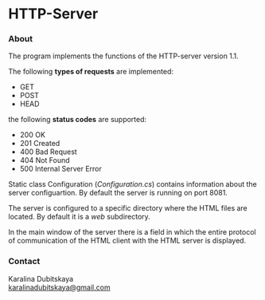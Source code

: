 # HTTP-Server

### About

The program implements the functions of the HTTP-server version 1.1. 

The following **types of requests** are implemented: 
* GET
* POST
* HEAD

the following **status codes** are supported:
* 200 OK
* 201 Created
* 400 Bad Request
* 404 Not Found
* 500 Internal Server Error

Static class Configuration (*Configuration.cs*) contains information about the server configuartion.
By default the server is running on port 8081.

The server is configured to a specific directory where the HTML files are located. 
By default it is a *web* subdirectory.

In the main window of the server there is a field in which the entire protocol of communication
of the HTML client with the HTML server is displayed.

### Contact

Karalina Dubitskaya                                                                                          
karalinadubitskaya@gmail.com
